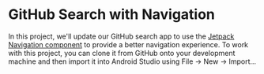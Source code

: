 # GitHub Search with Navigation

In this project, we'll update our GitHub search app to use the [Jetpack Navigation component](https://developer.android.com/guide/navigation) to provide a better navigation experience.  To work with this project, you can clone it from GitHub onto your development machine and then import it into Android Studio using File → New → Import...
